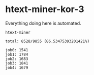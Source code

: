 # htext-miner-kor-3

Everything doing here is automated.

```
htext-miner

total: 8528/9855 (86.53475393201421%)

job0: 1541
job1: 1784
job2: 1683
job3: 1841
job4: 1679
```